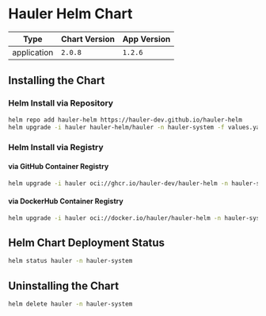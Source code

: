 # Hauler Helm Chart

| Type        | Chart Version | App Version |
| ----------- | ------------- | ----------- |
| application | `2.0.8`       | `1.2.6`     |

## Installing the Chart

### Helm Install via Repository

```bash
helm repo add hauler-helm https://hauler-dev.github.io/hauler-helm
helm upgrade -i hauler hauler-helm/hauler -n hauler-system -f values.yaml
```

### Helm Install via Registry

#### via GitHub Container Registry

```bash
helm upgrade -i hauler oci://ghcr.io/hauler-dev/hauler-helm -n hauler-system -f values.yaml
```

#### via DockerHub Container Registry

```bash
helm upgrade -i hauler oci://docker.io/hauler/hauler-helm -n hauler-system -f values.yaml
```

## Helm Chart Deployment Status

```bash
helm status hauler -n hauler-system
```

## Uninstalling the Chart

```bash
helm delete hauler -n hauler-system
```
